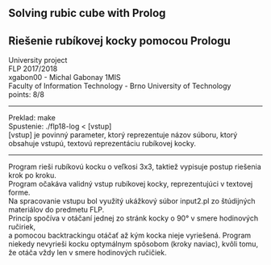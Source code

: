 ﻿## Solving rubic cube with Prolog
## Riešenie rubíkovej kocky pomocou Prologu

University project\
FLP 2017/2018\
xgabon00 - Michal Gabonay 1MIS \
Faculty of Information Technology - Brno University of Technology \
points: 8/8

---
Preklad: 	make \
Spustenie:	./flp18-log < [vstup] \
[vstup] je povinný parameter, ktorý reprezentuje názov súboru, ktorý obsahuje vstupú, textovú reprezentáciu rubíkovej kocky.

---
Program rieši rubíkovú kocku o veľkosi 3x3, taktiež vypisuje postup riešenia krok po kroku. \
Program očakáva validný vstup rubíkovej kocky, reprezentujúci v textovej forme. \
Na spracovanie vstupu bol využitý ukážkový súbor input2.pl zo štúdijných materiálov do predmetu FLP.  \
Princíp spočíva v otáčaní jednej zo stránk kocky o 90° v smere hodinových ručiriek,  \
a pomocou backtrackingu otáčať až kým kocka nieje vyriešená.
Program niekedy nevyrieši kocku optymálnym spôsobom (kroky naviac), kvôli tomu, že otáča vždy len v smere hodinových ručičiek.
